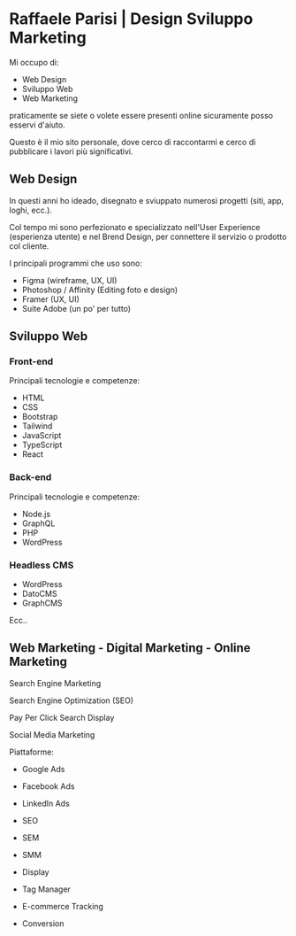 # Raffaele Parisi | Design Sviluppo Marketing

Mi occupo di:

- Web Design
- Sviluppo Web
- Web Marketing

praticamente se siete o volete essere presenti online sicuramente posso esservi d'aiuto.

Questo è il mio sito personale, dove cerco di raccontarmi e cerco di pubblicare i lavori più significativi.

## Web Design

In questi anni ho ideado, disegnato e sviuppato numerosi progetti (siti, app, loghi, ecc.).

Col tempo mi sono perfezionato e specializzato nell'User Experience (esperienza utente) e nel Brend Design, per connettere il servizio o prodotto col cliente.

I principali programmi che uso sono:

- Figma (wireframe, UX, UI)
- Photoshop / Affinity (Editing foto e design)
- Framer (UX, UI)
- Suite Adobe (un po' per tutto)

## Sviluppo Web

### Front-end

Principali tecnologie e competenze:

- HTML
- CSS
- Bootstrap
- Tailwind
- JavaScript
- TypeScript
- React

### Back-end

Principali tecnologie e competenze:

- Node.js
- GraphQL
- PHP
- WordPress

### Headless CMS

- WordPress
- DatoCMS
- GraphCMS

Ecc..

## Web Marketing - Digital Marketing - Online Marketing

Search Engine Marketing

Search Engine Optimization (SEO)

Pay Per Click
Search
Display

Social Media Marketing

Piattaforme:

- Google Ads
- Facebook Ads
- LinkedIn Ads

- SEO
- SEM
- SMM
- Display
- Tag Manager
- E-commerce Tracking
- Conversion
